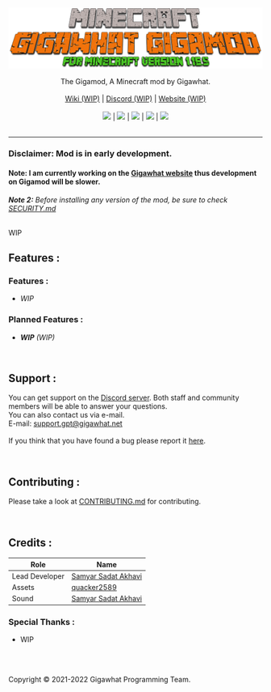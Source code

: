 <p align="center">
  <a href="https://github.com/Gigawhat-net/Gigamod">
    <img src="https://raw.githubusercontent.com/Gigawhat-net/Gigamod/dev/.github/images/GIGAMOD_LOGO.png">
  </a>
</p>
<p align="center">
	The Gigamod, A Minecraft mod by Gigawhat.
	<br>
	<br>
  	<a href="https://github.com/Gigawhat-net/Gigamod/wiki">Wiki (WIP)</a>
  	|
  	<a href="https://discord.gg/rMq7GujUZJ">Discord (WIP)</a>
	|
  	<a href="https://gigawhat.net">Website (WIP)</a>
  	<br>
	<br>
	<a href="https://github.com/Gigawhat-net/Gigamod/actions/workflows/codeql-analysis.yml"><img src="https://github.com/Gigawhat-net/Gigamod/actions/workflows/codeql-analysis.yml/badge.svg"></a>
	|
	<a href="https://files.minecraftforge.net/net/minecraftforge/forge/index_1.16.5.html"><img src="https://img.shields.io/badge/mod%20loader-Forge-orange"></a>
	|
	<a href="https://github.com/Gigawhat-net/Gigamod/blob/dev/LICENSE"><img src="https://img.shields.io/github/license/Gigawhat-net/Gigamod"></a>
	|
	<a href="https://github.com/Gigawhat-net/Gigamod/releases"><img src="https://img.shields.io/github/v/release/Gigawhat-net/Gigamod?display_name=tag&include_prereleases&label=version"></a>
	|
	<a href="https://github.com/Gigawhat-net/Gigamod/issues"><img src="https://img.shields.io/github/issues/Gigawhat-net/Gigamod"></a>
	<br><br>
</p>

----
### Disclaimer: Mod is in early development.
#### Note: I am currently working on the <a href="https://www.gigawhat.net">Gigawhat website</a> thus development on Gigamod will be slower.
***Note 2:** Before installing any version of the mod, be sure to check <a href="https://github.com/Gigawhat-net/Gigamod/blob/dev/SECURITY.md">SECURITY.md</a>*

<br>
WIP
<br>

## Features :

### Features :
   
   - *WIP*


### Planned Features :
   
   - ***WIP** (WIP)*

<br>

## Support :
You can get support on the <a href="https://discord.gg/rMq7GujUZJ">Discord server</a>. Both staff and community members will be able to answer your questions.<br>
You can also contact us via e-mail.<br>
E-mail: support.gpt@gigawhat.net
<br>
<br>
If you think that you have found a bug please report it <a href="https://github.com/Gigawhat-net/Gigamod/issues">here</a>.

<br>

## Contributing :

Please take a look at <a href="https://github.com/Gigawhat-net/Gigamod/blob/dev/CONTRIBUTING.md">CONTRIBUTING.md</a> for contributing.

<br>

## Credits :

| Role           | Name                                                             |
| -------------- | ---------------------------------------------------------------- |
| Lead Developer | <a href="https://github.com/samyarsadat">Samyar Sadat Akhavi</a> |
| Assets         | <a href="https://github.com/quacker2589">quacker2589</a>         |
| Sound          | <a href="https://github.com/samyarsadat">Samyar Sadat Akhavi</a> |

### Special Thanks :
   - WIP

<br>
<br>

Copyright © 2021-2022 Gigawhat Programming Team.
